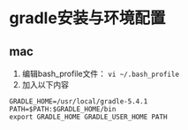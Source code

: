 gradle安装与环境配置
=========
mac
--------
1. 编辑bash_profile文件：
`vi ~/.bash_profile`
2. 加入以下内容
```shell
GRADLE_HOME=/usr/local/gradle-5.4.1
PATH=$PATH:$GRADLE_HOME/bin
export GRADLE_HOME GRADLE_USER_HOME PATH
```



